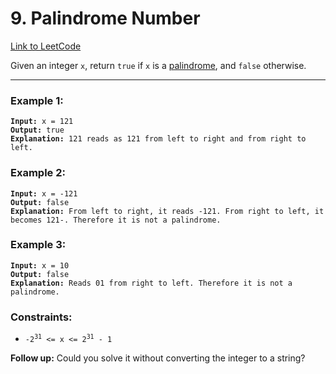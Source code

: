 # 9. Palindrome Number

[Link to LeetCode](https://leetcode.com/problems/palindrome-number/)

Given an integer `x`, return `true` if `x` is a [palindrome](palindrome.md), and `false` otherwise.

---

### Example 1:

<pre><code><strong>Input:</strong> x = 121
<strong>Output:</strong> true
<strong>Explanation:</strong> 121 reads as 121 from left to right and from right to left.</code></pre>

### Example 2:

<pre><code><strong>Input:</strong> x = -121
<strong>Output:</strong> false
<strong>Explanation:</strong> From left to right, it reads -121. From right to left, it becomes 121-. Therefore it is not a palindrome.</code></pre>

### Example 3:

<pre><code><strong>Input:</strong> x = 10
<strong>Output:</strong> false
<strong>Explanation:</strong> Reads 01 from right to left. Therefore it is not a palindrome.</code></pre>

### Constraints:

* <code>-2<sup>31</sup> <= x <= 2<sup>31</sup> - 1</code>
 

<strong>Follow up:</strong> Could you solve it without converting the integer to a string?